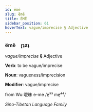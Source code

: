 ```yaml
---
id: ëmë
slug: ëmë
title: ËMË
sidebar_position: 61
hoverText: vague/imprecise § Adjective
---
```


### ëmë&emsp;<span kind="abugida">ɽʇƶʇ</span>

*vague/imprecise* **§** Adjective

**Verb**: to be vague/imprecise

**Noun**: vagueness/imprecision

**Modifier**: vague/imprecise

from Wu 曖昧 e-me /e̞³³ me̞⁴⁴/

*Sino-Tibetan Language Family*